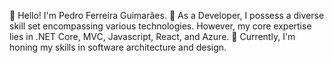 👋 Hello! I'm Pedro Ferreira Guimarães.
👀 As a Developer, I possess a diverse skill set encompassing various technologies. However, my core expertise lies in .NET Core, MVC, Javascript, React, and Azure.
🌱 Currently, I'm honing my skills in software architecture and design.



<!---
guimaraespedro/guimaraespedro is a ✨ special ✨ repository because its `README.md` (this file) appears on your GitHub profile.
You can click the Preview link to take a look at your changes.
--->
